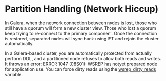 # Partition Handling (Network Hiccup)

In Galera, when the network connection between nodes is lost, those who still have a quorum will form a new cluster view. Those who lost a quorum keep trying to re-connect to the primary component. Once the connection is restored, separated nodes will sync back using IST and rejoin the cluster automatically.

In a Galera-based cluster, you are automatically protected from actually perform DDL, and a partitioned node refuses to allow both reads and writes. It throws an error:  ERROR 1047 (08S01): WSREP has notyet prepared node for application use. You can force dirty reads using the [wsrep_dirty_reads](https://www.percona.com/doc/percona-xtradb-cluster/5.7/wsrep-system-index.html#wsrep_dirty_reads) variable.